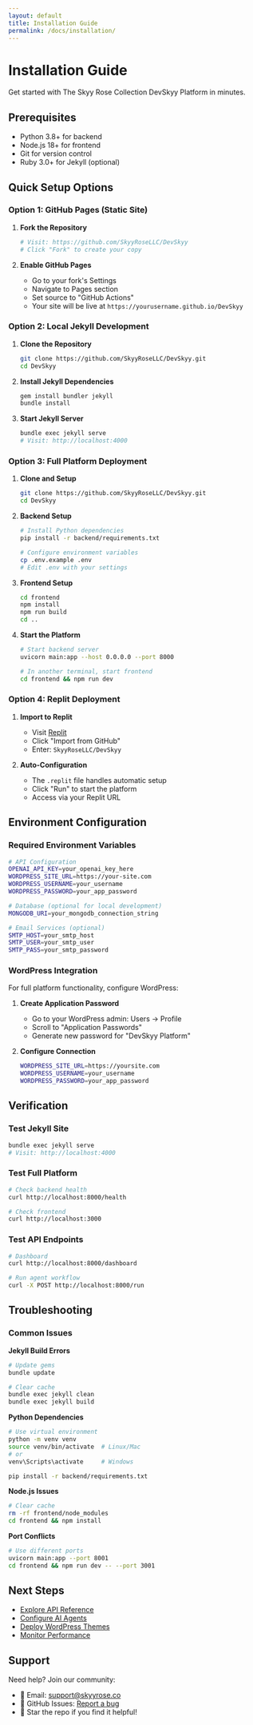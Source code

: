 ```yaml
---
layout: default
title: Installation Guide
permalink: /docs/installation/
---
```


# Installation Guide

Get started with The Skyy Rose Collection DevSkyy Platform in minutes.

## Prerequisites

- Python 3.8+ for backend
- Node.js 18+ for frontend
- Git for version control
- Ruby 3.0+ for Jekyll (optional)

## Quick Setup Options

### Option 1: GitHub Pages (Static Site)

1. **Fork the Repository**
   ```bash
   # Visit: https://github.com/SkyyRoseLLC/DevSkyy
   # Click "Fork" to create your copy
   ```

2. **Enable GitHub Pages**
   - Go to your fork's Settings
   - Navigate to Pages section
   - Set source to "GitHub Actions"
   - Your site will be live at `https://yourusername.github.io/DevSkyy`

### Option 2: Local Jekyll Development

1. **Clone the Repository**
   ```bash
   git clone https://github.com/SkyyRoseLLC/DevSkyy.git
   cd DevSkyy
   ```

2. **Install Jekyll Dependencies**
   ```bash
   gem install bundler jekyll
   bundle install
   ```

3. **Start Jekyll Server**
   ```bash
   bundle exec jekyll serve
   # Visit: http://localhost:4000
   ```

### Option 3: Full Platform Deployment

1. **Clone and Setup**
   ```bash
   git clone https://github.com/SkyyRoseLLC/DevSkyy.git
   cd DevSkyy
   ```

2. **Backend Setup**
   ```bash
   # Install Python dependencies
   pip install -r backend/requirements.txt
   
   # Configure environment variables
   cp .env.example .env
   # Edit .env with your settings
   ```

3. **Frontend Setup**
   ```bash
   cd frontend
   npm install
   npm run build
   cd ..
   ```

4. **Start the Platform**
   ```bash
   # Start backend server
   uvicorn main:app --host 0.0.0.0 --port 8000
   
   # In another terminal, start frontend
   cd frontend && npm run dev
   ```

### Option 4: Replit Deployment

1. **Import to Replit**
   - Visit [Replit](https://replit.com)
   - Click "Import from GitHub"
   - Enter: `SkyyRoseLLC/DevSkyy`

2. **Auto-Configuration**
   - The `.replit` file handles automatic setup
   - Click "Run" to start the platform
   - Access via your Replit URL

## Environment Configuration

### Required Environment Variables

```bash
# API Configuration
OPENAI_API_KEY=your_openai_key_here
WORDPRESS_SITE_URL=https://your-site.com
WORDPRESS_USERNAME=your_username
WORDPRESS_PASSWORD=your_app_password

# Database (optional for local development)
MONGODB_URI=your_mongodb_connection_string

# Email Services (optional)
SMTP_HOST=your_smtp_host
SMTP_USER=your_smtp_user
SMTP_PASS=your_smtp_password
```

### WordPress Integration

For full platform functionality, configure WordPress:

1. **Create Application Password**
   - Go to your WordPress admin: Users → Profile
   - Scroll to "Application Passwords"
   - Generate new password for "DevSkyy Platform"

2. **Configure Connection**
   ```bash
   WORDPRESS_SITE_URL=https://yoursite.com
   WORDPRESS_USERNAME=your_username
   WORDPRESS_PASSWORD=your_app_password
   ```

## Verification

### Test Jekyll Site
```bash
bundle exec jekyll serve
# Visit: http://localhost:4000
```

### Test Full Platform
```bash
# Check backend health
curl http://localhost:8000/health

# Check frontend
curl http://localhost:3000
```

### Test API Endpoints
```bash
# Dashboard
curl http://localhost:8000/dashboard

# Run agent workflow
curl -X POST http://localhost:8000/run
```

## Troubleshooting

### Common Issues

**Jekyll Build Errors**
```bash
# Update gems
bundle update

# Clear cache
bundle exec jekyll clean
bundle exec jekyll build
```

**Python Dependencies**
```bash
# Use virtual environment
python -m venv venv
source venv/bin/activate  # Linux/Mac
# or
venv\Scripts\activate     # Windows

pip install -r backend/requirements.txt
```

**Node.js Issues**
```bash
# Clear cache
rm -rf frontend/node_modules
cd frontend && npm install
```

**Port Conflicts**
```bash
# Use different ports
uvicorn main:app --port 8001
cd frontend && npm run dev -- --port 3001
```

## Next Steps

- [Explore API Reference](/docs/api-reference/)
- [Configure AI Agents](/docs/agent-guide/)
- [Deploy WordPress Themes](/docs/theme-deployment/)
- [Monitor Performance](/docs/monitoring/)

## Support

Need help? Join our community:
- 📧 Email: [support@skyyrose.co](mailto:support@skyyrose.co)
- 💬 GitHub Issues: [Report a bug](https://github.com/SkyyRoseLLC/DevSkyy/issues)
- 🌟 Star the repo if you find it helpful!